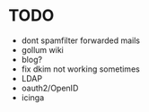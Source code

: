 # TODO

- dont spamfilter forwarded mails
- gollum wiki
- blog?
- fix dkim not working sometimes
- LDAP
- oauth2/OpenID
- icinga
